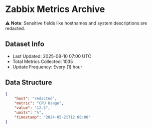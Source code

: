 # Zabbix Metrics Archive

⚠️ **Note**: Sensitive fields like hostnames and system descriptions are redacted.

## Dataset Info
- Last Updated: 2025-08-10 07:00 UTC
- Total Metrics Collected: 1035
- Update Frequency: Every (1) hour

## Data Structure
```json
{
    "host": "redacted",
    "metric": "CPU Usage",
    "value": "12.5",
    "units": "%",
    "timestamp": "2024-05-21T12:00:00"
}
```
